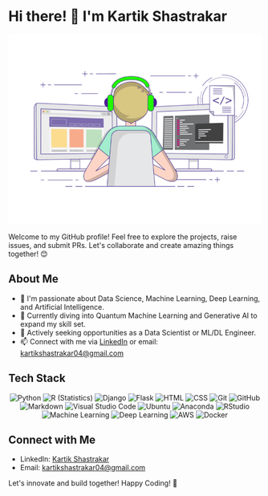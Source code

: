 # Hi there! 👋 I'm Kartik Shastrakar

![Profile Picture](https://github.com/kartikshastrakar/portfolio_new/raw/main/coding-freak.gif)

Welcome to my GitHub profile! Feel free to explore the projects, raise issues, and submit PRs. Let's collaborate and create amazing things together! 😊

## About Me
- 👀 I'm passionate about Data Science, Machine Learning, Deep Learning, and Artificial Intelligence.
- 🌱 Currently diving into Quantum Machine Learning and Generative AI to expand my skill set.
- 💼 Actively seeking opportunities as a Data Scientist or ML/DL Engineer.
- 📫 Connect with me via [LinkedIn](https://www.linkedin.com/in/kartik-s-054783166) or email: kartikshastrakar04@gmail.com

## Tech Stack
<p align="center">
  <img src="https://img.shields.io/badge/-Python-3776AB?style=for-the-badge&logo=python&logoColor=white" alt="Python">
  <img src="https://img.shields.io/badge/-R-276DC3?style=for-the-badge&logo=R&logoColor=white" alt="R (Statistics)">
  <img src="https://img.shields.io/badge/-Django-092E20?style=for-the-badge&logo=django&logoColor=white" alt="Django">
  <img src="https://img.shields.io/badge/-Flask-000000?style=for-the-badge&logo=flask&logoColor=white" alt="Flask">
  <img src="https://img.shields.io/badge/-HTML5-E34F26?style=for-the-badge&logo=html5&logoColor=white" alt="HTML">
  <img src="https://img.shields.io/badge/-CSS3-1572B6?style=for-the-badge&logo=css3&logoColor=white" alt="CSS">
  <img src="https://img.shields.io/badge/-Git-F05032?style=for-the-badge&logo=git&logoColor=white" alt="Git">
  <img src="https://img.shields.io/badge/-GitHub-181717?style=for-the-badge&logo=github&logoColor=white" alt="GitHub">
  <img src="https://img.shields.io/badge/-Markdown-000000?style=for-the-badge&logo=markdown&logoColor=white" alt="Markdown">
  <img src="https://img.shields.io/badge/-Visual%20Studio%20Code-007ACC?style=for-the-badge&logo=visual-studio-code&logoColor=white" alt="Visual Studio Code">
  <img src="https://img.shields.io/badge/-Ubuntu-E95420?style=for-the-badge&logo=ubuntu&logoColor=white" alt="Ubuntu">
  <img src="https://img.shields.io/badge/-Anaconda-44A833?style=for-the-badge&logo=anaconda&logoColor=white" alt="Anaconda">
  <img src="https://img.shields.io/badge/-RStudio-75AADB?style=for-the-badge&logo=rstudio&logoColor=white" alt="RStudio">
  <img src="https://img.shields.io/badge/-Machine%20Learning-FF6F00?style=for-the-badge&logo=machinelearning&logoColor=white" alt="Machine Learning">
  <img src="https://img.shields.io/badge/-Deep%20Learning-FF6F00?style=for-the-badge&logo=deeplearning&logoColor=white" alt="Deep Learning">
  <img src="https://img.shields.io/badge/-AWS-232F3E?style=for-the-badge&logo=amazonaws&logoColor=white" alt="AWS">
  <img src="https://img.shields.io/badge/-Docker-2496ED?style=for-the-badge&logo=docker&logoColor=white" alt="Docker">
</p>

## Connect with Me
- LinkedIn: [Kartik Shastrakar](https://www.linkedin.com/in/kartik-s-054783166)
- Email: kartikshastrakar04@gmail.com

Let's innovate and build together! Happy Coding! 🚀
